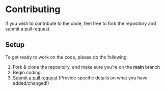 # Contributing

If you wish to contribute to the code, feel free to fork the repository and submit a
pull request.

## Setup

To get ready to work on the code, please do the following:

1. Fork & clone the repository, and make sure you're on the **main** branch
2. Begin coding.
3. [Submit a pull request](https://github.com/ArDevy/contabo-api-wrapper/compare) (Provide specific details on what you have added/changed!)